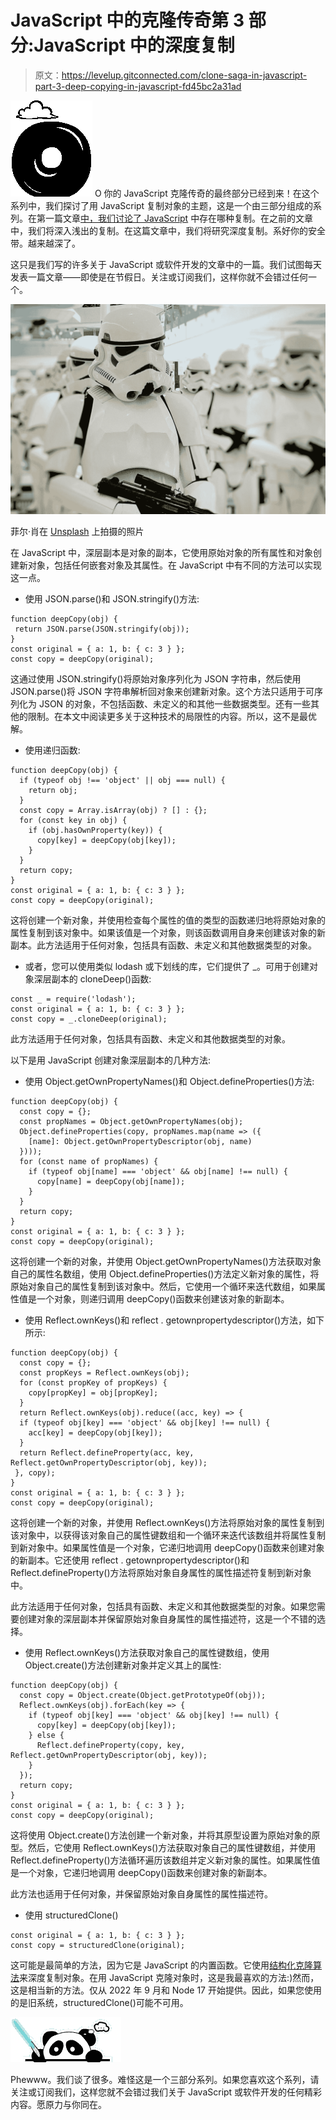 # JavaScript 中的克隆传奇第 3 部分:JavaScript 中的深度复制

> 原文：<https://levelup.gitconnected.com/clone-saga-in-javascript-part-3-deep-copying-in-javascript-fd45bc2a31ad>

![O](img/709408cfc9acccb3f7e693966c5f5992.png)  O 你的 JavaScript 克隆传奇的最终部分已经到来！在这个系列中，我们探讨了用 JavaScript 复制对象的主题，这是一个由三部分组成的系列。在第一篇文章[中，我们讨论了 JavaScript](https://pandaquests.medium.com/clone-saga-in-javascript-part-1-different-ways-of-how-to-copy-objects-11f625fa156a) 中存在哪种复制。在之前的文章中，我们将深入浅出的复制。在这篇文章中，我们将研究深度复制。系好你的安全带。越来越深了。

这只是我们写的许多关于 JavaScript 或软件开发的文章中的一篇。我们试图每天发表一篇文章——即使是在节假日。关注或订阅我们，这样你就不会错过任何一个。

![](img/9b05295d810f87a8a9c67f084175cf9f.png)

菲尔·肖在 [Unsplash](https://unsplash.com?utm_source=medium&utm_medium=referral) 上拍摄的照片

在 JavaScript 中，深层副本是对象的副本，它使用原始对象的所有属性和对象创建新对象，包括任何嵌套对象及其属性。在 JavaScript 中有不同的方法可以实现这一点。

*   使用 JSON.parse()和 JSON.stringify()方法:

```
function deepCopy(obj) {
 return JSON.parse(JSON.stringify(obj));
}
const original = { a: 1, b: { c: 3 } };
const copy = deepCopy(original);
```

这通过使用 JSON.stringify()将原始对象序列化为 JSON 字符串，然后使用 JSON.parse()将 JSON 字符串解析回对象来创建新对象。这个方法只适用于可序列化为 JSON 的对象，不包括函数、未定义的和其他一些数据类型。还有一些其他的限制。在本文中阅读更多关于这种技术的局限性的内容。所以，这不是最优解。

*   使用递归函数:

```
function deepCopy(obj) {
  if (typeof obj !== 'object' || obj === null) {
    return obj;
  }
  const copy = Array.isArray(obj) ? [] : {};
  for (const key in obj) {
    if (obj.hasOwnProperty(key)) {
      copy[key] = deepCopy(obj[key]);
    }
  }
  return copy;
}
const original = { a: 1, b: { c: 3 } };
const copy = deepCopy(original);
```

这将创建一个新对象，并使用检查每个属性的值的类型的函数递归地将原始对象的属性复制到该对象中。如果该值是一个对象，则该函数调用自身来创建该对象的新副本。此方法适用于任何对象，包括具有函数、未定义和其他数据类型的对象。

*   或者，您可以使用类似 lodash 或下划线的库，它们提供了 _。可用于创建对象深层副本的 cloneDeep()函数:

```
const _ = require('lodash');
const original = { a: 1, b: { c: 3 } };
const copy = _.cloneDeep(original);
```

此方法适用于任何对象，包括具有函数、未定义和其他数据类型的对象。

以下是用 JavaScript 创建对象深层副本的几种方法:

*   使用 Object.getOwnPropertyNames()和 Object.defineProperties()方法:

```
function deepCopy(obj) {
  const copy = {};
  const propNames = Object.getOwnPropertyNames(obj);
  Object.defineProperties(copy, propNames.map(name => ({
    [name]: Object.getOwnPropertyDescriptor(obj, name)
  })));
  for (const name of propNames) {
    if (typeof obj[name] === 'object' && obj[name] !== null) {
      copy[name] = deepCopy(obj[name]);
    }
  }
  return copy;
}
const original = { a: 1, b: { c: 3 } };
const copy = deepCopy(original);
```

这将创建一个新的对象，并使用 Object.getOwnPropertyNames()方法获取对象自己的属性名数组，使用 Object.defineProperties()方法定义新对象的属性，将原始对象自己的属性复制到该对象中。然后，它使用一个循环来迭代数组，如果属性值是一个对象，则递归调用 deepCopy()函数来创建该对象的新副本。

*   使用 Reflect.ownKeys()和 reflect . getownpropertydescriptor()方法，如下所示:

```
function deepCopy(obj) {
  const copy = {};
  const propKeys = Reflect.ownKeys(obj);
  for (const propKey of propKeys) {
    copy[propKey] = obj[propKey];
  }
  return Reflect.ownKeys(obj).reduce((acc, key) => {
  if (typeof obj[key] === 'object' && obj[key] !== null) {
    acc[key] = deepCopy(obj[key]);
  }
  return Reflect.defineProperty(acc, key, Reflect.getOwnPropertyDescriptor(obj, key));
 }, copy);
}
const original = { a: 1, b: { c: 3 } };
const copy = deepCopy(original);
```

这将创建一个新的对象，并使用 Reflect.ownKeys()方法将原始对象的属性复制到该对象中，以获得该对象自己的属性键数组和一个循环来迭代该数组并将属性复制到新对象中。如果属性值是一个对象，它递归地调用 deepCopy()函数来创建对象的新副本。它还使用 reflect . getownpropertydescriptor()和 Reflect.defineProperty()方法将原始对象自身属性的属性描述符复制到新对象中。

此方法适用于任何对象，包括具有函数、未定义和其他数据类型的对象。如果您需要创建对象的深层副本并保留原始对象自身属性的属性描述符，这是一个不错的选择。

*   使用 Reflect.ownKeys()方法获取对象自己的属性键数组，使用 Object.create()方法创建新对象并定义其上的属性:

```
function deepCopy(obj) {
  const copy = Object.create(Object.getPrototypeOf(obj));
  Reflect.ownKeys(obj).forEach(key => {
    if (typeof obj[key] === 'object' && obj[key] !== null) {
      copy[key] = deepCopy(obj[key]);
    } else {
      Reflect.defineProperty(copy, key, Reflect.getOwnPropertyDescriptor(obj, key));
    }
  });
  return copy;
}
const original = { a: 1, b: { c: 3 } };
const copy = deepCopy(original);
```

这将使用 Object.create()方法创建一个新对象，并将其原型设置为原始对象的原型。然后，它使用 Reflect.ownKeys()方法获取对象自己的属性键数组，并使用 Reflect.defineProperty()方法循环遍历该数组并定义新对象的属性。如果属性值是一个对象，它递归地调用 deepCopy()函数来创建对象的新副本。

此方法也适用于任何对象，并保留原始对象自身属性的属性描述符。

*   使用 structuredClone()

```
const original = { a: 1, b: { c: 3 } };
const copy = structuredClone(original);
```

这可能是最简单的方法，因为它是 JavaScript 的内置函数。它使用[结构化克隆算法](https://developer.mozilla.org/en-US/docs/Web/API/Web_Workers_API/Structured_clone_algorithm)来深度复制对象。在用 JavaScript 克隆对象时，这是我最喜欢的方法:)然而，这是相当新的方法。仅从 2022 年 9 月和 Node 17 开始提供。因此，如果您使用的是旧系统，structuredClone()可能不可用。

![](img/8cc2bdbd0385c621d36651253412f4c5.png)

Phewww。我们谈了很多。难怪这是一个三部分系列。如果您喜欢这个系列，请关注或订阅我们，这样您就不会错过我们关于 JavaScript 或软件开发的任何精彩内容。愿原力与你同在。